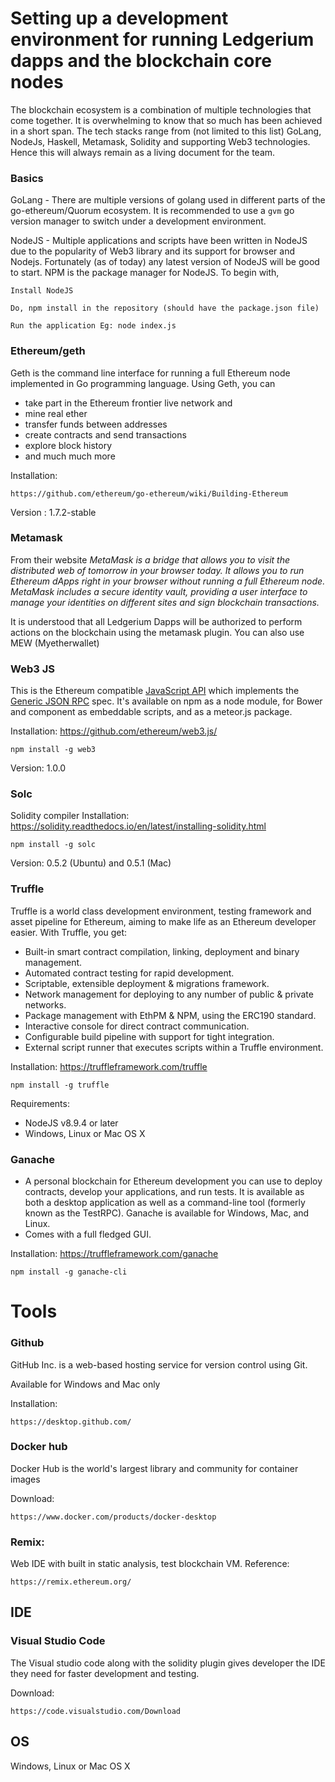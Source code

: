 # Setting up a development environment for running Ledgerium dapps and the blockchain core nodes

The blockchain ecosystem is a combination of multiple technologies that come together. It is overwhelming to know that so much has been achieved in a short span. The tech stacks range from  (not limited to this list) GoLang, NodeJs, Haskell, Metamask, Solidity and supporting Web3 technologies. Hence this will always remain as a living document for the team.

### Basics
GoLang - There are multiple versions of golang used in different parts of the go-ethereum/Quorum ecosystem. It is recommended to use a `gvm` go version manager to switch under a development environment.

NodeJS - Multiple applications and scripts have been written in NodeJS due to the popularity of Web3 library and its support for browser and Nodejs. Fortunately (as of today) any latest version of NodeJS will be good to start. NPM is the package manager for NodeJS.
To begin with,
```
Install NodeJS

Do, npm install in the repository (should have the package.json file)

Run the application Eg: node index.js
```

### Ethereum/geth

Geth is the command line interface for running a full Ethereum node implemented in Go programming language. Using Geth, you can
* take part in the Ethereum frontier live network and
* mine real ether
* transfer funds between addresses
* create contracts and send transactions
* explore block history
* and much much more

Installation:
```
https://github.com/ethereum/go-ethereum/wiki/Building-Ethereum
```
Version : 1.7.2-stable

### Metamask
From their website *MetaMask is a bridge that allows you to visit the distributed web of tomorrow in your browser today. It allows you to run Ethereum dApps right in your browser without running a full Ethereum node. MetaMask includes a secure identity vault, providing a user interface to manage your identities on different sites and sign blockchain transactions.*

It is understood that all Ledgerium Dapps will be authorized to perform actions on the blockchain using the metamask plugin. You can also use MEW (Myetherwallet)

### Web3 JS

This is the Ethereum compatible [JavaScript API](https://github.com/ethereum/wiki/wiki/JavaScript-API) which implements the [Generic JSON RPC](https://github.com/ethereum/wiki/wiki/JSON-RPC) spec. It's available on npm as a node module, for Bower and component as embeddable scripts, and as a meteor.js package.

Installation: https://github.com/ethereum/web3.js/
```
npm install -g web3
```
Version: 1.0.0

### Solc

Solidity compiler
Installation: https://solidity.readthedocs.io/en/latest/installing-solidity.html
```
npm install -g solc
```
Version: 0.5.2 (Ubuntu) and 0.5.1 (Mac)

### Truffle

Truffle is a world class development environment, testing framework and asset pipeline for Ethereum, aiming to make life as an Ethereum developer easier. With Truffle, you get:
* Built-in smart contract compilation, linking, deployment and binary management.
* Automated contract testing for rapid development.
* Scriptable, extensible deployment & migrations framework.
* Network management for deploying to any number of public & private networks.
* Package management with EthPM & NPM, using the ERC190 standard.
* Interactive console for direct contract communication.
* Configurable build pipeline with support for tight integration.
* External script runner that executes scripts within a Truffle environment.

Installation: https://truffleframework.com/truffle
```
npm install -g truffle
```
Requirements:
* NodeJS v8.9.4 or later
* Windows, Linux or Mac OS X

### Ganache
* A personal blockchain for Ethereum development you can use to deploy contracts, develop your applications, and run tests. It is available as both a desktop application as well as a command-line tool (formerly known as the TestRPC). Ganache is available for Windows, Mac, and Linux.
* Comes with a full fledged GUI.

Installation: https://truffleframework.com/ganache
```
npm install -g ganache-cli
```

# Tools
### Github

GitHub Inc. is a web-based hosting service for version control using Git.

Available for Windows and Mac only

Installation:
```
https://desktop.github.com/
```

### Docker hub

Docker Hub is the world's largest library and community for container images

Download:
```
https://www.docker.com/products/docker-desktop
```

### Remix:

Web IDE with built in static analysis, test blockchain VM.
Reference:
```
https://remix.ethereum.org/
```

## IDE

### Visual Studio Code

The Visual studio code along with the solidity plugin gives developer the IDE they need for faster development and testing.

Download:  
```
https://code.visualstudio.com/Download
```

## OS

Windows, Linux or Mac OS X
